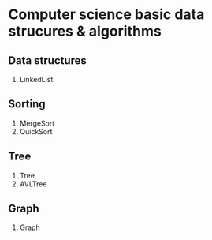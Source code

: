 Computer science basic data strucures & algorithms
===

Data structures
---
1. LinkedList

Sorting
---
1. MergeSort
2. QuickSort

Tree
---
1. Tree
2. AVLTree


Graph
---
1. Graph
